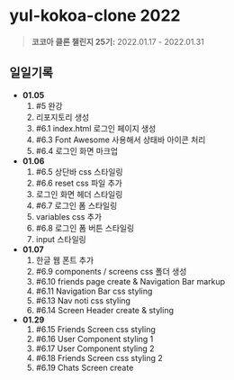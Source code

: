 # **yul-kokoa-clone 2022**

> **코코아 클론 챌린지 25기:** 2022.01.17 - 2022.01.31

## 일일기록

- **01.05**
  1. #5 완강
  2. 리포지토리 생성
  3. #6.1 index.html 로그인 페이지 생성
  4. #6.3 Font Awesome 사용해서 상태바 아이콘 처리
  5. #6.4 로그인 화면 마크업
- **01.06**
  1. #6.5 상단바 css 스타일링
  2. #6.6 reset css 파일 추가
  3. 로그인 화면 헤더 스타일링
  4. #6.7 로그인 폼 스타일링
  5. variables css 추가
  6. #6.8 로그인 폼 버튼 스타일링
  7. input 스타일링
- **01.07**
  1. 한글 웹 폰트 추가
  2. #6.9 components / screens css 폴더 생성
  3. #6.10 friends page create & Navigation Bar markup
  4. #6.11 Navigation Bar css styling
  5. #6.13 Nav noti css styling
  6. #6.14 Screen Header create & styling
- **01.29**
  1. #6.15 Friends Screen css styling
  2. #6.16 User Component styling 1
  3. #6.17 User Component styling 2
  4. #6.18 Friends Screen css styling 2
  5. #6.19 Chats Screen create
